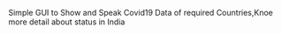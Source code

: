 Simple GUI to Show and Speak Covid19 Data of required Countries,Knoe more detail about status in India

